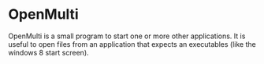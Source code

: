# OpenMulti
OpenMulti is a small program to start one or more other applications. It is useful to open files from an application that expects an executables (like the windows 8 start screen).
